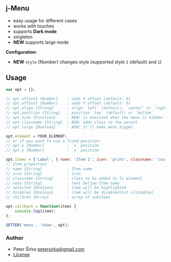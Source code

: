 ## j-Menu

- easy usage for different cases
- works with touches
- supports __Dark mode__
- singleton
- __NEW__ supports large mode

__Configuration__:

- __NEW__ `style` {Number} changes style (supported style `2` (default) and `1`)

## Usage

```javascript
var opt = {};

// opt.offsetX {Number}    : adds X offset (default: 0)
// opt.offsetY {Number}    : adds Y offset (default: 0)
// opt.align {String}      : align `left` (default), `center` or `right`
// opt.position {String}   : position `top` (default) or `bottom`
// opt.hide {Function}     : NEW: is executed when the menu is hidden
// opt.classname {String}  : NEW: adds class to the parent
// opt.large {Boolean}     : NEW: it'll make menu bigger

opt.element = YOUR_ELEMENT;
// or if you want to use a fixed position:
// opt.x {Number}          : `x` position
// opt.y {Number}          : `y` position

opt.items = ['Label', { name: 'Item 1', icon: 'print', classname: 'custom_class_name' }, { name: 'Item 2', icon: 'home', note: 'A simple description for this item' }, '-', { name: 'Item 3', icon: 'far fa-envelope', children: [{ name: 'Submenu item 1', icon: 'cog' }, { name: 'Submenu item 2', icon: 'home' }] }, { name: 'Selected', icon: 'check-circle', selected: true }, { name: 'Item 4', icon: 'gear', disabled: true }];
// Item properties
// name {String}           : Item name
// icon {String}           : Icon
// classname {String}      : class to be added to li element
// note {String}           : text bellow Item name
// selected {Boolean}      : item will be highlighted
// disabled {Boolean}      : item will be disabled(not clickable)
// children {Array}        : array of subitems

opt.callback = function(item) {
	console.log(item);
};

SETTER('menu', 'show', opt);
```

### Author

- Peter Širka <petersirka@gmail.com>
- [License](https://www.totaljs.com/license/)
